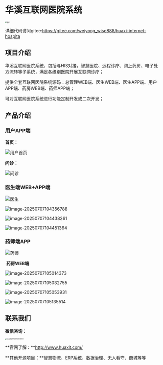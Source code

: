 # 								华溪互联网医院系统

<img src="README.assets/%E5%9B%BE%E7%89%871.png" alt="图片1" style="zoom:33%;" />

详细代码访问gitee:https://gitee.com/weiyong_wise888/huaxi-internet-hospita


## 项目介绍

华溪互联网医院系统，包括与HIS对接，智慧医院、远程诊疗、网上药房、电子处方流转等子系统，满足各级别医院开展互联网诊疗；

提供全套互联网医院系统源码：总管理WEB端、医生WEB端、医生APP端、用户APP端、药房WEB端、药师APP端；

可对互联网医院系统进行功能定制开发或二次开发；



## 产品介绍

### 																			用户APP端

**首页：**

![用户首页](README.assets/%E7%94%A8%E6%88%B7%E9%A6%96%E9%A1%B5.jpg)

**问诊：**

![问诊](README.assets/%E9%97%AE%E8%AF%8A.jpg)



### 																			医生端WEB+APP端

![医生](README.assets/%E5%8C%BB%E7%94%9F.jpg)

![image-20250707104356788](README.assets/image-20250707104356788.png)

![image-20250707104438261](README.assets/image-20250707104438261.png)

![image-20250707104451364](README.assets/image-20250707104451364.png)



### 																			药师端APP

![药师](README.assets/%E8%8D%AF%E5%B8%88.jpg)





​																											**药房WEB端**



![image-20250707105014373](README.assets/image-20250707105014373.png)

![image-20250707105032755](README.assets/image-20250707105032755.png)

![image-20250707105053931](README.assets/image-20250707105053931.png)

![image-20250707105135514](README.assets/image-20250707105135514.png)





## 联系我们

**微信咨询：**

<img src="README.assets/wx_20241122111347A004-1751857718790.png" alt="wx_20241122111347A004" style="zoom:33%;" />

**官网了解：**http://www.huaxit.com/

**其他开源项目：**智慧物流、ERP系统、数据治理、无人看守、商城等等

